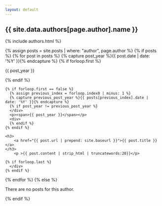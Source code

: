 ```yaml
---
layout: default
---
```

<section id="authors">
  <div class="container py-3">
    <div class="row">
      <div class="col">
	<h2 class="text-primary"><i class="fas fa-user-secret"></i> {{ site.data.authors[page.author].name }}</h2>

<div class="container py-3">
{% include authors.html %}
</div>

{% assign posts = site.posts | where: "author", page.author %}
{% if posts %}
  {% for post in posts %}
    {% capture post_year %}{{ post.date | date: '%Y' }}{% endcapture %}
    {% if forloop.first %}
      <p><span>{{ post_year }}</span></p>
      <div>
    {% endif %}
    
    {% if forloop.first == false %}
      {% assign previous_index = forloop.index0 | minus: 1 %}
      {% capture previous_post_year %}{{ posts[previous_index].date | date: '%Y' }}{% endcapture %}
      {% if post_year != previous_post_year %}
      </div>
      <p><span>{{ post_year }}</span></p>
      <div>
      {% endif %}
    {% endif %}

    <h3>
        <a href="{{ post.url | prepend: site.baseurl }}">{{ post.title }}</a>
    </h3>
        <p >{{ post.content | strip_html | truncatewords:20}}</p>
    
    {% if forloop.last %}
      </div>
    {% endif %}
  {% endfor %}
{% else %}
  <p>There are no posts for this author.</p>
{% endif %}
     </div>
    </div>
  </div>
</section>
